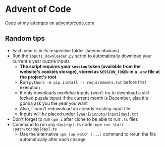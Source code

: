 # Advent of Code

Code of my attempts on [adventofcode.com](https://adventofcode.com)

## Random tips
- Each year is in its respective folder (seems obvious)
- Run the `inputs_downloader.py` script to automatically download your current's year puzzle inputs
  - **The script requires your `session` token (available from the website's cookies storage), stored as `SESSION_TOKEN` in a `.env` file at the project's root**
  - Run `python3 -m pip install -r requirements.txt` before first execution
  - It only downloads *available* inputs (won't try to download a still locked puzzle input) if the current month is December, else it's gonna ask you the year you want
  - Also, it won't redownload an already existing input file
  - Inputs will be placed under `[year]/inputs/input[day].txt`
- Don't forget to run `npm i` after clone to be able to run `.ts` files
- Command to run any `day[day].ts` code: `npm run start -- /path/to/day[day].ts`
  - Use the alternative `npm run watch [...]` command to rerun the file automatically after each change

